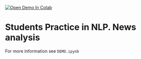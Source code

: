 [![Open Demo In Colab](https://colab.research.google.com/assets/colab-badge.svg)](https://colab.research.google.com/github/Scurrra/up_nlp/blob/master/DEMO.ipynb)

# Students Practice in NLP. News analysis

For more information see `DEMO.ipynb`
